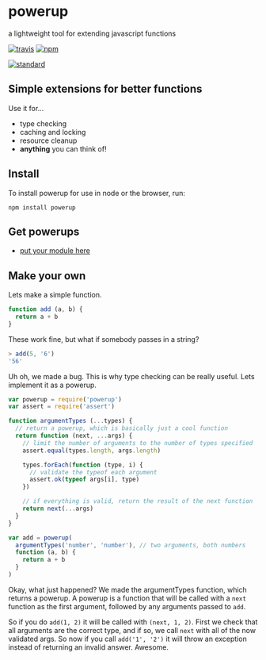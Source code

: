 # powerup
a lightweight tool for extending javascript functions

[![travis](https://img.shields.io/travis/devTristan/powerup.svg?style=flat)](https://travis-ci.org/devTristan/powerup)
[![npm](https://img.shields.io/npm/v/powerup.svg?style=flat)](https://npmjs.org/package/powerup)

[![standard](https://cdn.rawgit.com/feross/standard/master/badge.svg)](https://github.com/feross/standard)

## Simple extensions for better functions

Use it for...

* type checking
* caching and locking
* resource cleanup
* **anything** you can think of!

## Install

To install powerup for use in node or the browser, run:

```console
npm install powerup
```

## Get powerups

- [put your module here](https://github.com/devTristan/powerup/edit/master/README.md)

## Make your own

Lets make a simple function.

```javascript
function add (a, b) {
  return a + b
}
```

These work fine, but what if somebody passes in a string?

```javascript
> add(5, '6')
'56'
```

Uh oh, we made a bug. This is why type checking can be really useful. Lets implement it as a powerup.

```javascript
var powerup = require('powerup')
var assert = require('assert')

function argumentTypes (...types) {
  // return a powerup, which is basically just a cool function
  return function (next, ...args) {
    // limit the number of arguments to the number of types specified
    assert.equal(types.length, args.length)

    types.forEach(function (type, i) {
      // validate the typeof each argument
      assert.ok(typeof args[i], type)
    })

    // if everything is valid, return the result of the next function
    return next(...args)
  }
}

var add = powerup(
  argumentTypes('number', 'number'), // two arguments, both numbers
  function (a, b) {
    return a + b
  }
)
```

Okay, what just happened? We made the argumentTypes function, which returns a powerup. A powerup is a function that will be called with a `next` function as the first argument, followed by any arguments passed to `add`.

So if you do `add(1, 2)` it will be called with `(next, 1, 2)`. First we check that all arguments are the correct type, and if so, we call `next` with all of the now validated args. So now if you call `add('1', '2')` it will throw an exception instead of returning an invalid answer. Awesome.
